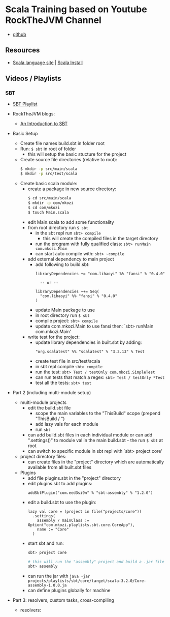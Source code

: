 # Scala Training based on Youtube RockTheJVM Channel

* [github](https://github.com/kozigh01/scala_rtjvm_training)

## Resources
* [Scala language site](https://www.scala-lang.org/) | [Scala Install](https://www.scala-lang.org/download/)

## Videos / Playlists
### SBT  
* [SBT Playlist](https://www.youtube.com/watch?v=itiL7QT2WkI&list=PLmtsMNDRU0BwinL745E_cv1PDeR_jhlMI)
* RockTheJVM blogs:
  * [An Introduction to SBT](https://blog.rockthejvm.com/sbt-tutorial/)

* Basic Setup
  * Create file names build.sbt in folder root
  * Run: `$ sbt` in root of folder 
    * this will setup the basic stucture for the project
  * Create source file directories (relative to root):
    ```bash
    $ mkdir -p src/main/scala
    $ mkdir -p src/test/scala
    ```
  * Create basic scala module:
    * create a package in new source directory:
      ```bash
      $ cd src/main/scala
      $ mkdir -p com/mkozi
      $ cd com/mkozi
      $ touch Main.scala
      ```
    * edit Main.scala to add some functionality
    * from root directory run `$ sbt`
      * in the sbt repl run `sbt> compile`
        * this will create the compiled files in the target directory
      * run the program with fully qualified class: `sbt> runMain com.mkozi.Main`
      * can start auto compile with: `sbt> ~compile`
    * add external dependency to main project
      * add following to build.sbt:
        ```
        libraryDependencies += "com.lihaoyi" %% "fansi" % "0.4.0"

          -- or --

        libraryDependencies ++= Seq(
          "com.lihaoyi" %% "fansi" % "0.4.0"
        )
        ```
      * update Main package to use
      * in root directory run `$ sbt`
      * compile project: `sbt> compile`
      * update com.mkozi.Main to use fansi then: `sbt> runMain com.mkozi.Main'
    * write test for the project:
      * update library dependencies in built.sbt by adding:
        ```
        "org.scalatest" %% "scalatest" % "3.2.13" % Test
        ```
      * create test file in src/test/scala
      * in sbt repl compile `sbt> compile`
      * run the test: `sbt> Test / testOnly com.mkozi.SimpleTest`
      * can run tests that match a regex: `sbt> Test / testOnly *Test`
      * test all the tests: `sbt> test`
* Part 2 (including multi-module setup)
  * multi-module projects
    * edit the build.sbt file
      * scope the main variables to the "ThisBuild" scope (prepend "ThisBuild / ")
      * add lazy vals for each module
      * run `sbt`
    * can add build.sbt files in each individual module or can add ".settings()" to module val in the main build.sbt - the run `$ sbt` at root
    * can switch to specific module in sbt repl with `sbt> project core'
  * project directory files:
    * can create files in the "project" directory which are automatically available from all built.sbt files 
  * Plugins
    * add file plugins.sbt in the "project" directory
    * edit plugins.sbt to add plugins:
      ```
      addSbtPlugin("com.eed3si9n" % "sbt-assembly" % "1.2.0")
      ```
    * edit a build.sbt to use the plugin:
      ```
      lazy val core = (project in file("projects/core"))
        .settings(
          assembly / mainClass := Option("com.mkozi.playlists.sbt.core.CoreApp"),
          name := "Core"
        )
      ```
    * start sbt and run:
      ```bash
      sbt> project core

      # this will run the "assembly" project and build a .jar file for this project
      sbt> assembly
      ```
    * can run the jar with `java -jar projects/playlists/sbt/core/target/scala-3.2.0/Core-assembly-1.0.0.ja`
    * can define plugins globally for machine
* Part 3: resolvers, custom tasks, cross-compiling
  * resolvers:
    
